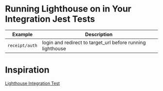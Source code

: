 # Running Lighthouse on in Your Integration Jest Tests

| Example        | Description                                                |
| -------------- | ---------------------------------------------------------- |
| `receipt/auth` | login and redirect to target_url before running lighthouse |

# Inspiration
[Lighthouse Integration Test ](https://github.com/GoogleChrome/lighthouse/tree/master/docs/recipes/integration-test)